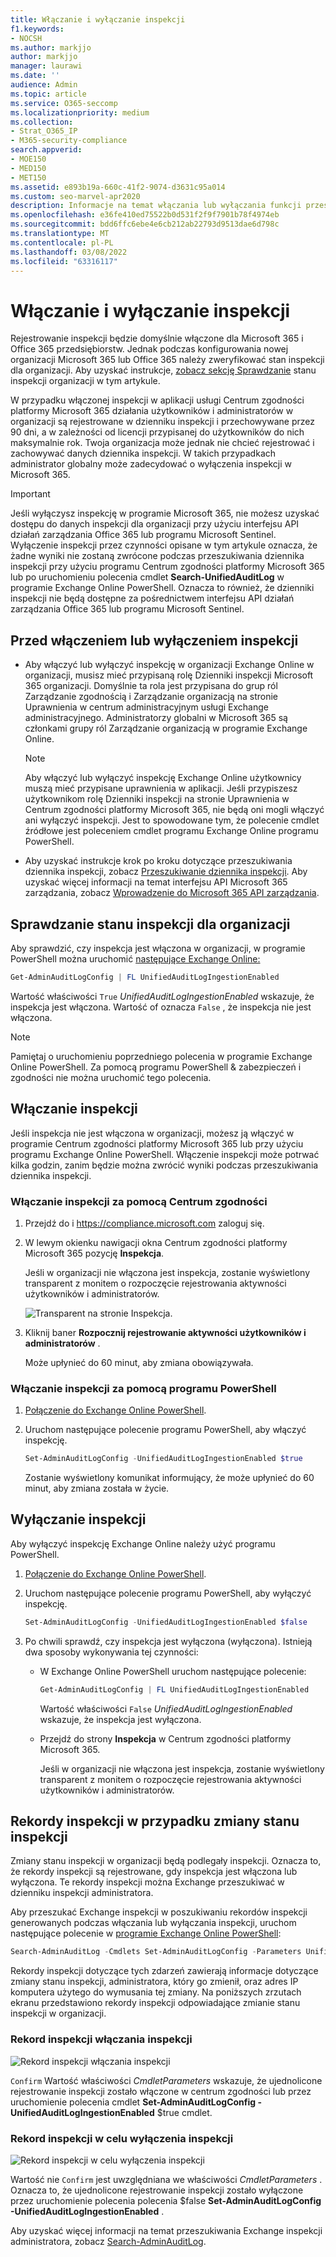 ```yaml
---
title: Włączanie i wyłączanie inspekcji
f1.keywords:
- NOCSH
ms.author: markjjo
author: markjjo
manager: laurawi
ms.date: ''
audience: Admin
ms.topic: article
ms.service: O365-seccomp
ms.localizationpriority: medium
ms.collection:
- Strat_O365_IP
- M365-security-compliance
search.appverid:
- MOE150
- MED150
- MET150
ms.assetid: e893b19a-660c-41f2-9074-d3631c95a014
ms.custom: seo-marvel-apr2020
description: Informacje na temat włączania lub wyłączania funkcji przeszukiwania dziennika inspekcji w Centrum zgodności platformy Microsoft 365 w celu umożliwienia administratorom przeszukiwania dziennika inspekcji.
ms.openlocfilehash: e36fe410ed75522b0d531f2f9f7901b78f4974eb
ms.sourcegitcommit: bdd6ffc6ebe4e6cb212ab22793d9513dae6d798c
ms.translationtype: MT
ms.contentlocale: pl-PL
ms.lasthandoff: 03/08/2022
ms.locfileid: "63316117"
---
```

# <a name="turn-auditing-on-or-off"></a>Włączanie i wyłączanie inspekcji

Rejestrowanie inspekcji będzie domyślnie włączone dla Microsoft 365 i Office 365 przedsiębiorstw. Jednak podczas konfigurowania nowej organizacji Microsoft 365 lub Office 365 należy zweryfikować stan inspekcji dla organizacji. Aby uzyskać instrukcje, [zobacz sekcję Sprawdzanie](#verify-the-auditing-status-for-your-organization) stanu inspekcji organizacji w tym artykule. 

W przypadku włączonej inspekcji w aplikacji usługi Centrum zgodności platformy Microsoft 365 działania użytkowników i administratorów w organizacji są rejestrowane w dzienniku inspekcji i przechowywane przez 90 dni, a w zależności od licencji przypisanej do użytkowników do nich maksymalnie rok. Twoja organizacja może jednak nie chcieć rejestrować i zachowywać danych dziennika inspekcji. W takich przypadkach administrator globalny może zadecydować o wyłączenia inspekcji w Microsoft 365.

> [!IMPORTANT]
> Jeśli wyłączysz inspekcję w programie Microsoft 365, nie możesz uzyskać dostępu do danych inspekcji dla organizacji przy użyciu interfejsu API działań zarządzania Office 365 lub programu Microsoft Sentinel. Wyłączenie inspekcji przez czynności opisane w tym artykule oznacza, że żadne wyniki nie zostaną zwrócone podczas przeszukiwania dziennika inspekcji przy użyciu programu Centrum zgodności platformy Microsoft 365 lub po uruchomieniu polecenia cmdlet **Search-UnifiedAuditLog** w programie Exchange Online PowerShell. Oznacza to również, że dzienniki inspekcji nie będą dostępne za pośrednictwem interfejsu API działań zarządzania Office 365 lub programu Microsoft Sentinel.
  
## <a name="before-you-turn-auditing-on-or-off"></a>Przed włączeniem lub wyłączeniem inspekcji

- Aby włączyć lub wyłączyć inspekcję w organizacji Exchange Online w organizacji, musisz mieć przypisaną rolę Dzienniki inspekcji Microsoft 365 organizacji. Domyślnie ta rola jest przypisana do grup ról Zarządzanie zgodnością i Zarządzanie organizacją na stronie Uprawnienia w  centrum administracyjnym usługi Exchange administracyjnego. Administratorzy globalni w Microsoft 365 są członkami grupy ról Zarządzanie organizacją w programie Exchange Online.

    > [!NOTE]
    > Aby włączyć lub wyłączyć inspekcję Exchange Online użytkownicy muszą mieć przypisane uprawnienia w aplikacji. Jeśli przypiszesz użytkownikom rolę Dzienniki inspekcji na  stronie Uprawnienia w Centrum zgodności platformy Microsoft 365, nie będą oni mogli włączyć ani wyłączyć inspekcji. Jest to spowodowane tym, że polecenie cmdlet źródłowe jest poleceniem cmdlet programu Exchange Online programu PowerShell.

- Aby uzyskać instrukcje krok po kroku dotyczące przeszukiwania dziennika inspekcji, zobacz [Przeszukiwanie dziennika inspekcji](search-the-audit-log-in-security-and-compliance.md). Aby uzyskać więcej informacji na temat interfejsu API Microsoft 365 zarządzania, zobacz [Wprowadzenie do Microsoft 365 API zarządzania](/office/office-365-management-api/get-started-with-office-365-management-apis).

## <a name="verify-the-auditing-status-for-your-organization"></a>Sprawdzanie stanu inspekcji dla organizacji

Aby sprawdzić, czy inspekcja jest włączona w organizacji, w programie PowerShell można uruchomić [następujące Exchange Online:](/powershell/exchange/connect-to-exchange-online-powershell)

```powershell
Get-AdminAuditLogConfig | FL UnifiedAuditLogIngestionEnabled
```

Wartość właściwości `True`  _UnifiedAuditLogIngestionEnabled_ wskazuje, że inspekcja jest włączona. Wartość of oznacza `False` , że inspekcja nie jest włączona.

> [!NOTE]
> Pamiętaj o uruchomieniu poprzedniego polecenia w programie Exchange Online PowerShell. Za pomocą programu PowerShell & zabezpieczeń i zgodności nie można uruchomić tego polecenia.

## <a name="turn-on-auditing"></a>Włączanie inspekcji

Jeśli inspekcja nie jest włączona w organizacji, możesz ją włączyć w programie Centrum zgodności platformy Microsoft 365 lub przy użyciu programu Exchange Online PowerShell. Włączenie inspekcji może potrwać kilka godzin, zanim będzie można zwrócić wyniki podczas przeszukiwania dziennika inspekcji.
  
### <a name="use-the-compliance-center-to-turn-on-auditing"></a>Włączanie inspekcji za pomocą Centrum zgodności

1. Przejdź do i <https://compliance.microsoft.com> zaloguj się.

2. W lewym okienku nawigacji okna Centrum zgodności platformy Microsoft 365 pozycję **Inspekcja**.

   Jeśli w organizacji nie włączona jest inspekcja, zostanie wyświetlony transparent z monitem o rozpoczęcie rejestrowania aktywności użytkowników i administratorów.

   ![Transparent na stronie Inspekcja.](../media/AuditingBanner.png)

3. Kliknij baner **Rozpocznij rejestrowanie aktywności użytkowników i administratorów** .

   Może upłynieć do 60 minut, aby zmiana obowiązywała.

### <a name="use-powershell-to-turn-on-auditing"></a>Włączanie inspekcji za pomocą programu PowerShell

1. [Połączenie do Exchange Online PowerShell](/powershell/exchange/connect-to-exchange-online-powershell).

2. Uruchom następujące polecenie programu PowerShell, aby włączyć inspekcję.

    ```powershell
    Set-AdminAuditLogConfig -UnifiedAuditLogIngestionEnabled $true
    ```

    Zostanie wyświetlony komunikat informujący, że może upłynieć do 60 minut, aby zmiana została w życie.
  
## <a name="turn-off-auditing"></a>Wyłączanie inspekcji

Aby wyłączyć inspekcję Exchange Online należy użyć programu PowerShell.
  
1. [Połączenie do Exchange Online PowerShell](/powershell/exchange/connect-to-exchange-online-powershell).

2. Uruchom następujące polecenie programu PowerShell, aby wyłączyć inspekcję.

    ```powershell
    Set-AdminAuditLogConfig -UnifiedAuditLogIngestionEnabled $false
    ```

3. Po chwili sprawdź, czy inspekcja jest wyłączona (wyłączona). Istnieją dwa sposoby wykonywania tej czynności:

    - W Exchange Online PowerShell uruchom następujące polecenie:

      ```powershell
      Get-AdminAuditLogConfig | FL UnifiedAuditLogIngestionEnabled
      ```

      Wartość właściwości  `False`  _UnifiedAuditLogIngestionEnabled_ wskazuje, że inspekcja jest wyłączona.

    - Przejdź do strony **Inspekcja** w Centrum zgodności platformy Microsoft 365.

      Jeśli w organizacji nie włączona jest inspekcja, zostanie wyświetlony transparent z monitem o rozpoczęcie rejestrowania aktywności użytkowników i administratorów.

## <a name="audit-records-when-auditing-status-is-changed"></a>Rekordy inspekcji w przypadku zmiany stanu inspekcji

Zmiany stanu inspekcji w organizacji będą podlegały inspekcji. Oznacza to, że rekordy inspekcji są rejestrowane, gdy inspekcja jest włączona lub wyłączona. Te rekordy inspekcji można Exchange przeszukiwać w dzienniku inspekcji administratora.

Aby przeszukać Exchange inspekcji w poszukiwaniu rekordów inspekcji generowanych podczas włączania lub wyłączania inspekcji, uruchom następujące polecenie w [programie Exchange Online PowerShell](/powershell/exchange/connect-to-exchange-online-powershell):

```powershell
Search-AdminAuditLog -Cmdlets Set-AdminAuditLogConfig -Parameters UnifiedAuditLogIngestionEnabled
```

Rekordy inspekcji dotyczące tych zdarzeń zawierają informacje dotyczące zmiany stanu inspekcji, administratora, który go zmienił, oraz adres IP komputera użytego do wymusania tej zmiany. Na poniższych zrzutach ekranu przedstawiono rekordy inspekcji odpowiadające zmianie stanu inspekcji w organizacji.

### <a name="audit-record-for-turning-on-auditing"></a>Rekord inspekcji włączania inspekcji

![Rekord inspekcji włączania inspekcji](../media/AuditStatusAuditingEnabled.png)

`Confirm` Wartość właściwości *CmdletParameters* wskazuje, że ujednolicone rejestrowanie inspekcji zostało włączone w centrum zgodności lub przez uruchomienie polecenia cmdlet **Set-AdminAuditLogConfig -UnifiedAuditLogIngestionEnabled** $true cmdlet.

### <a name="audit-record-for-turning-off-auditing"></a>Rekord inspekcji w celu wyłączenia inspekcji

![Rekord inspekcji w celu wyłączenia inspekcji](../media/AuditStatusAuditingDisabled.png)

Wartość nie `Confirm` jest uwzględniana we właściwości *CmdletParameters* . Oznacza to, że ujednolicone rejestrowanie inspekcji zostało wyłączone przez uruchomienie polecenia polecenia $false **Set-AdminAuditLogConfig -UnifiedAuditLogIngestionEnabled** .

Aby uzyskać więcej informacji na temat przeszukiwania Exchange inspekcji administratora, zobacz [Search-AdminAuditLog](/powershell/module/exchange/search-adminauditlog).
